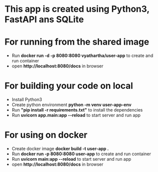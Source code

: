 # This app is created using Python3, FastAPI ans SQLite


# For running from the shared image
- Run **docker run -d -p 8080:8080 vyathartha/user-app** to create and run container
- open **http://localhost:8080/docs** in browser

# For building your code on local
- Install Python3
- Create python environment **python -m venv user-app-env**
- Run **"pip install -r requirements.txt"** to install the dependencies
- Run **uvicorn app.main:app --reload**  to start server and run app

# For using on docker
- Create docker image **docker build -t user-app .**
- Run **docker run -p 8080:8080 user-app** to create and run container
- Run **uvicorn main:app --reload**  to start server and run app
- open **http://localhost:8080/docs** in browser
